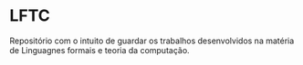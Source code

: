 # LFTC
Repositório com o intuito de guardar os trabalhos desenvolvidos na matéria de Linguagnes formais e teoria da computação.
